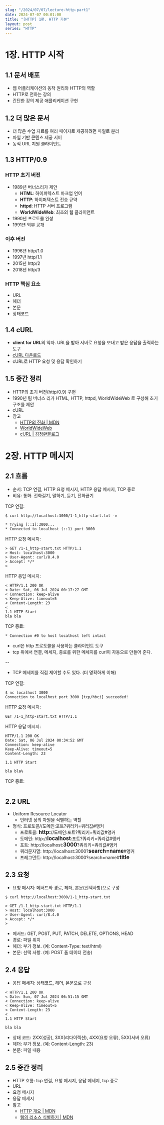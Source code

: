 ```yaml
---
slug: "/2024/07/07/lecture-http-part1"
date: 2024-07-07 00:01:00
title: "[HTTP] 1편. HTTP 기본"
layout: post
series: "HTTP"
---
```


# 1장. HTTP 시작

## 1.1 문서 배포

- 웹 어플리케이션의 동작 원리와 HTTP의 역할
- HTTP로 전하는 강의
- 간단한 강의 제공 애플리케이션 구현

## 1.2 더 많은 문서

- 더 많은 수업 자료를 여러 페이지로 제공하려면 파일로 분리
- 파일 기반 콘텐츠 제공 서버
- 동적 URL 지원 클라이언트

## 1.3 HTTP/0.9

### HTTP 초기 버전

- 1989년 버너스리가 제안
  - **HTML**: 하이퍼텍스트 마크업 언어
  - **HTTP**: 하이퍼텍스트 전송 규약
  - **httpd**: HTTP 서버 프로그램
  - **WorldWideWeb**: 최초의 웹 클라이언트
- 1990년 프로토콜 완성
- 1991년 외부 공개

### 이후 버전

- 1996년 http/1.0
- 1997년 http/1.1
- 2015년 http/2
- 2018년 http/3

### HTTP 핵심 요소

- URL
- 헤더
- 본문
- 상태코드

## 1.4 cURL

- **client for URL**의 약자. URL을 받아 서버로 요청을 보내고 받은 응답을 출력하는 도구
- [cURL 다운로드](https://curl.se/download.html)
- cURL로 HTTP 요청 및 응답 확인하기

## 1.5 중간 정리

- HTTP의 초기 버전(http/0.9) 구현
- 1990년 팀 버너스 리가 HTML, HTTP, httpd, WorldWideWeb 로 구성해 초기 구조를 제안
- cURL
- 참고
  - [HTTP의 진화 | MDN](https://developer.mozilla.org/ko/docs/Web/HTTP/Basics_of_HTTP/Evolution_of_HTTP)
  - [WorldWideWeb](https://worldwideweb.cern.ch/browser/)
  - [cURL | 김정환블로그](/2023/12/03/curl)

# 2장. HTTP 메시지

## 2.1 흐름

- 순서: TCP 연결, HTTP 요청 메시지, HTTP 응답 메시지, TCP 종료
- 비유: 통화. 전화걸기, 말하기, 듣기, 전화끊기

TCP 연결:

```shell
$ curl http://localhost:3000/1-1_http-start.txt -v

* Trying [::1]:3000...
* Connected to localhost (::1) port 3000
```

HTTP 요청 메시지:

```shell
> GET /1-1_http-start.txt HTTP/1.1
> Host: localhost:3000
> User-Agent: curl/8.4.0
> Accept: */*
>
```

HTTP 응답 메시지:

```shell
< HTTP/1.1 200 OK
< Date: Sat, 06 Jul 2024 00:17:27 GMT
< Connection: keep-alive
< Keep-Alive: timeout=5
< Content-Length: 23
<
1.1 HTTP Start
bla bla
```

TCP 종료:

```shell
* Connection #0 to host localhost left intact
```

- curl은 http 프로토콜을 사용하는 클라이언트 도구
- tcp 위에서 연결, 메세지, 종료를 위한 메세지를 curl이 자동으로 만들어 준다.

--

- TCP 메세지를 직접 제어할 수도 있다. (더 명확하게 이해)

TCP 연결:

```shell
$ nc localhost 3000
Connection to localhost port 3000 [tcp/hbci] succeeded!
```

HTTP 요청 메시지:

```shell
GET /1-1_http-start.txt HTTP/1.1

```

HTTP 응답 메시지:

```shell
HTTP/1.1 200 OK
Date: Sat, 06 Jul 2024 00:34:52 GMT
Connection: keep-alive
Keep-Alive: timeout=5
Content-Length: 23

1.1 HTTP Start

bla bla%
```

TCP 종료:

```shell

```

## 2.2 URL

- Uniform Resource Locator
  - 인터넷 상의 자원을 식별하는 역할
- 형식: 프로토콜//도메인:포트?쿼리키=쿼리값#앵커
  - 프로토콜: <strong style="font-size: 1.2em">http:</strong>//도메인:포트?쿼리키=쿼리값#앵커
  - 도메인: http://<strong style="font-size: 1.2em">localhost</strong>:포트?쿼리키=쿼리값#앵커
  - 포트: http://localhost:<strong style="font-size: 1.2em">3000</strong>?쿼리키=쿼리값#앵커
  - 쿼리문자열: http://localhost:3000?<strong style="font-size: 1.2em">search=name</strong>#앵커
  - 프레그먼트: http://localhost:3000?search=name#<strong style="font-size: 1.2em">title</strong>

## 2.3 요청

- 요청 메시지: 메서드와 경로, 헤더, 본문(선택사항)으로 구성

```shell
$ curl http://localhost:3000/1-1_http-start.txt

> GET /1-1_http-start.txt HTTP/1.1
> Host: localhost:3000
> User-Agent: curl/8.4.0
> Accept: */*
>
```

- 메서드: GET, POST, PUT, PATCH, DELETE, OPTIONS, HEAD
- 경로: 파일 위치
- 헤더: 부가 정보. (예: Content-Type: text/html)
- 본문: 선택 사항. (예: POST 폼 데이터 전송)

## 2.4 응답

- 응답 메세지: 상태코드, 헤더, 본문으로 구성

```shell
< HTTP/1.1 200 OK
< Date: Sun, 07 Jul 2024 06:51:15 GMT
< Connection: keep-alive
< Keep-Alive: timeout=5
< Content-Length: 23
<
1.1 HTTP Start

bla bla
```

- 상태 코드: 2XX(성공), 3XX(리다이렉션), 4XX(요청 오류), 5XX(서버 오류)
- 헤더: 부가 정보. (예: Content-Length: 23)
- 본문: 파일 내용

## 2.5 중간 정리

- HTTP 흐름: tcp 연결, 요청 메시지, 응답 메세지, tcp 종료
- URL
- 요청 메시지
- 응답 메세지
- 참고
  - [HTTP 개요 | MDN](https://developer.mozilla.org/ko/docs/Web/HTTP/Overview)
  - [웹의 리소스 식별하기 | MDN](https://developer.mozilla.org/ko/docs/Web/HTTP/Basics_of_HTTP/Identifying_resources_on_the_Web)
